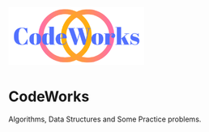 # <img src="Logo\logo.png" alt="CodeWorks" style="zoom:67%;" />

# CodeWorks



Algorithms, Data Structures and Some Practice problems.


    


